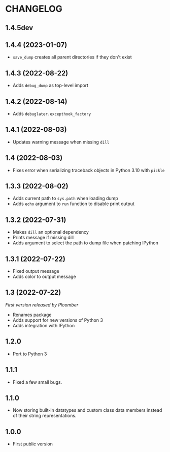 # CHANGELOG

## 1.4.5dev

## 1.4.4 (2023-01-07)
* `save_dump` creates all parent directories if they don't exist

## 1.4.3 (2022-08-22)
* Adds `debug_dump` as top-level import

## 1.4.2 (2022-08-14)
* Adds `debuglater.excepthook_factory`

## 1.4.1 (2022-08-03)
* Updates warning message when missing `dill`

## 1.4 (2022-08-03)
* Fixes error when serializing traceback objects in Python 3.10 with `pickle`

## 1.3.3 (2022-08-02)
* Adds current path to `sys.path` when loading dump
* Adds `echo` argument to `run` function to disable print output

## 1.3.2 (2022-07-31)
* Makes `dill` an optional dependency
* Prints message if missing dill
* Adds argument to select the path to dump file when patching IPython

## 1.3.1 (2022-07-22)
* Fixed output message
* Adds color to output message

## 1.3 (2022-07-22)

*First version released by Ploomber*

* Renames package
* Adds support for new versions of Python 3
* Adds integration with IPython

## 1.2.0

* Port to Python 3

## 1.1.1

* Fixed a few small bugs.

## 1.1.0

* Now storing built-in datatypes and custom class data members instead of their string representations.

## 1.0.0

* First public version
